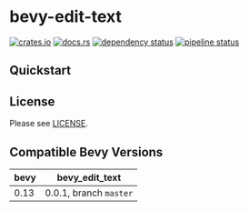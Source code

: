 bevy-edit-text
================

[![crates.io](https://img.shields.io/crates/v/bevy_edit_text)](https://crates.io/crates/bevy_edit_text)
[![docs.rs](https://docs.rs/bevy_edit_text/badge.svg)](https://docs.rs/bevy_edit_text)
[![dependency status](https://deps.rs/repo/gitlab/kimtinh/bevy-edit-text/status.svg)](https://deps.rs/repo/gitlab/kimtinh/bevy-edit-text)
[![pipeline status](https://gitlab.com/kimtinh/bevy-edit-text/badges/master/pipeline.svg)](https://gitlab.com/kimtinh/bevy-edit-text/-/commits/master)


Quickstart
----------


License
-------

Please see [LICENSE](./LICENSE).


Compatible Bevy Versions
------------------------

| bevy | bevy_edit_text         |
|------|------------------------|
| 0.13 | 0.0.1, branch `master` |
